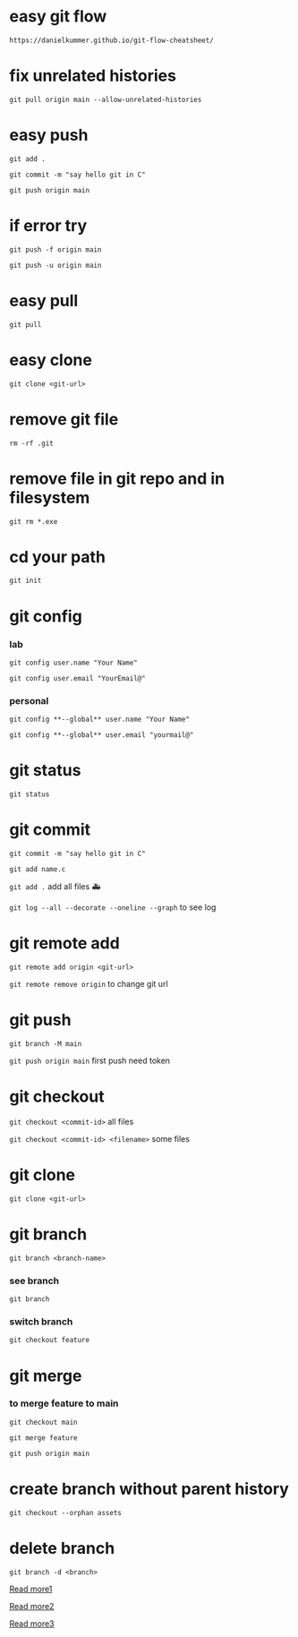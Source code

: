 # easy git flow
```https://danielkummer.github.io/git-flow-cheatsheet/```

# fix unrelated histories
```git pull origin main --allow-unrelated-histories```

# easy push
`git add .`

`git commit -m "say hello git in C"`

`git push origin main`
# if error try
`git push -f origin main`

`git push -u origin main`
# easy pull
`git pull`

# easy clone
`git clone <git-url>`

# remove git file
`rm -rf .git`

# remove file in git repo and in filesystem
`git rm *.exe`


# cd your path
`git init`

# git config
### lab
`git config user.name "Your Name"`

`git config user.email "YourEmail@"`
### personal
`git config **--global** user.name "Your Name"`

`git config **--global** user.email "yourmail@"`

# git status 
`git status`

# git commit
`git commit -m "say hello git in C"`

`git add name.c`

`git add .` add all files :ambulance:

`git log --all --decorate --oneline --graph` to see log

# git remote add
`git remote add origin <git-url>`

`git remote remove origin` to change git url

# git push
`git branch -M main`

`git push origin main` first push need token

# git checkout

`git checkout <commit-id>` all files

`git checkout <commit-id> <filename>` some files


# git clone 
`git clone <git-url>`

# git branch
`git branch <branch-name>`
### see branch
`git branch`
### switch branch
`git checkout feature`

# git merge
### to merge feature to main
`git checkout main`

`git merge feature`

`git push origin main`

# create branch without parent history

`git checkout --orphan assets`

# delete branch

`git branch -d <branch>`

[Read more1](https://saacsos.notion.site/Git-101-212b336c391446b4a3025ac51111bd54#09066f57efea4c1288123a83bcca2619)

[Read more2](https://saacsos.notion.site/Git-102-8077dc32f73d429c94ff7fef48723281#3137c92ac1394e5293862feb8046542e)

[Read more3](https://saacsos.notion.site/git102-kasetfair-c0374f5504e7471698ec813959de3e52)

